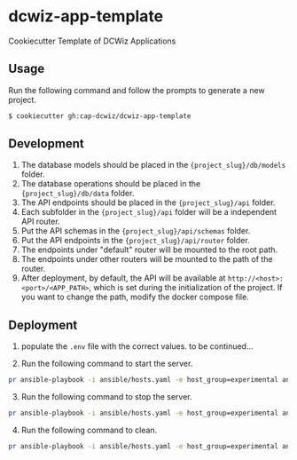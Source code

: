 # dcwiz-app-template
Cookiecutter Template of DCWiz Applications

## Usage

Run the following command and follow the prompts to generate a new project.
```bash
$ cookiecutter gh:cap-dcwiz/dcwiz-app-template
```

## Development

1. The database models should be placed in the `{project_slug}/db/models` folder.
2. The database operations should be placed in the `{project_slug}/db/data` folder.
3. The API endpoints should be placed in the `{project_slug}/api` folder.
4. Each subfolder in the `{project_slug}/api` folder will be a independent API router.
5. Put the API schemas in the `{project_slug}/api/schemas` folder.
6. Put the API endpoints in the `{project_slug}/api/router` folder.
7. The endpoints under "default" router will be mounted to the root path.
8. The endpoints under other routers will be mounted to the path of the router.
9. After deployment, by default, the API will be available at `http://<host>:<port>/<APP_PATH>`, which is set during 
the initialization of the project. If you want to change the path, modify the docker compose file.

## Deployment

1. populate the `.env` file with the correct values.
to be continued...

2. Run the following command to start the server.
```bash
pr ansible-playbook -i ansible/hosts.yaml -e host_group=experimental ansible/up.yaml
```

3. Run the following command to stop the server.
```bash
pr ansible-playbook -i ansible/hosts.yaml -e host_group=experimental ansible/down.yaml
```

4. Run the following command to clean.
```bash
pr ansible-playbook -i ansible/hosts.yaml -e host_group=experimental ansible/clean.yaml
```
